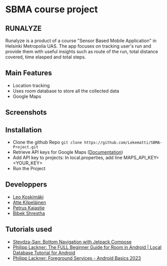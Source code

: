 # SBMA course project

## RUNALYZE
Runalyze is a product of a course "Sensor Based Mobile Application" in Helsinki Metropolia UAS. The app focuses on tracking user's run and provide them with useful insights such as route of the run, total distance covered, time elasped and total steps.

## Main Features
- Location tracking
- Uses room database to store all the collected data
- Google Maps


## Screenshots


## Installation
- Clone the github Repo 
`git clone https://github.com/Lekematti/SBMA-Project.git`
- Retrieve API keys for Google Maps ([Documentation](https://developers.google.com/maps/documentation/android-sdk/start))
- Add API key to projects: In local.properties, add line MAPS_API_KEY=<YOUR_KEY>
- Run the Project


## Developpers
- [Leo Koskimäki](https://github.com/Lekematti)
- [Atte Kilpeläinen](https://github.com/kurjaakoodia)
- [Petrus Kajastie](https://github.com/petruskametropolia)
- [Bibek Shrestha](https://github.com/bekstha)
####


## Tutorials used
- [Stevdza-San: Bottom Navigation with Jetpack Compose](https://www.youtube.com/watch?v=gg-KBGH9T8s)
- [Philipp Lackner: The FULL Beginner Guide for Room in Android | Local Database Tutorial for Android](https://www.youtube.com/watch?v=bOd3wO0uFr8)
- [Philipp Lackner: Foreground Services - Android Basics 2023](https://www.youtube.com/watch?v=YZL-_XJSClc&t=152s)
